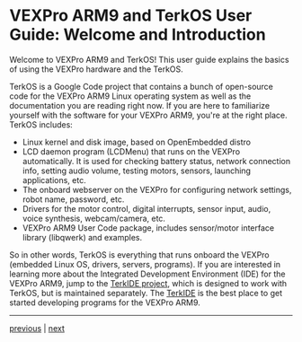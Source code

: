 # VEXPro ARM9 and TerkOS User Guide: Welcome and Introduction #

Welcome to VEXPro ARM9 and TerkOS!  This user guide explains the basics of using the VEXPro hardware and the TerkOS.

TerkOS is a Google Code project that contains a bunch of open-source code for the VEXPro ARM9 Linux operating system as well as the documentation you are reading right now.  If you are here to familiarize yourself with the software for your VEXPro ARM9, you're at the right place.  TerkOS includes:

  * Linux kernel and disk image, based on OpenEmbedded distro
  * LCD daemon program (LCDMenu) that runs on the VEXPro automatically.  It is used for checking battery status, network connection info, setting audio volume, testing motors, sensors, launching applications, etc.
  * The onboard webserver on the VEXPro for configuring network settings, robot name, password, etc.
  * Drivers for the motor control, digital interrupts, sensor input, audio, voice synthesis, webcam/camera, etc.
  * VEXPro ARM9 User Code package, includes sensor/motor interface library (libqwerk) and examples.

So in other words, TerkOS is everything that runs onboard the VEXPro (embedded Linux OS, drivers, servers, programs).  If you are interested in learning more about the Integrated Development Environment (IDE) for the VEXPro ARM9, jump to the [TerkIDE project](http://code.google.com/p/terk-ide/wiki/InstallationInstructions), which is designed to work with TerkOS, but is maintained separately.  The [TerkIDE](http://code.google.com/p/terk-ide/wiki/InstallationInstructions) is the best place to get started developing programs for the VEXPro ARM9.

---

[previous](Quickstart.md) | [next](HardwareOverview.md)